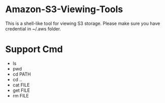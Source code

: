 # Amazon-S3-Viewing-Tools
This is a shell-like tool for viewing S3 storage. 
Please make sure you have credential in ~/.aws folder.

# Support Cmd
* ls
* pwd
* cd PATH
* cd ..
* cat FILE
* get FILE
* rm FILE
